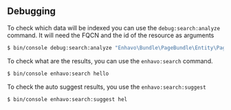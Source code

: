 ## Debugging

To check which data will be indexed you can use the `debug:search:analyze` command. It will need the
FQCN and the id of the resource as arguments

```bash
$ bin/console debug:search:analyze "Enhavo\Bundle\PageBundle\Entity\Page" 1
```

To check what are the results, you can use the `enhavo:search` command.

```bash
$ bin/console enhavo:search hello
```

To check the auto suggest results, you use the `enhavo:search:suggest`

```bash
$ bin/console enhavo:search:suggest hel
```
